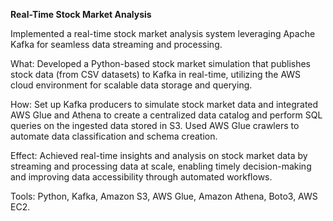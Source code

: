 **Real-Time Stock Market Analysis**

Implemented a real-time stock market analysis system leveraging Apache Kafka for seamless data streaming and processing.

What: Developed a Python-based stock market simulation that publishes stock data (from CSV datasets) to Kafka in real-time, utilizing the AWS cloud environment for scalable data storage and querying.

How: Set up Kafka producers to simulate stock market data and integrated AWS Glue and Athena to create a centralized data catalog and perform SQL queries on the ingested data stored in S3. Used AWS Glue crawlers to automate data classification and schema creation.

Effect: Achieved real-time insights and analysis on stock market data by streaming and processing data at scale, enabling timely decision-making and improving data accessibility through automated workflows.

Tools: Python, Kafka, Amazon S3, AWS Glue, Amazon Athena, Boto3, AWS EC2.
